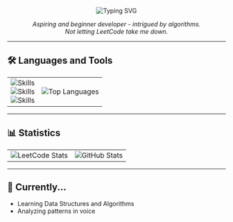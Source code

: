 <p align="center">
  <img src="https://readme-typing-svg.herokuapp.com?font=Fira+Code&size=24&duration=4000&pause=1000&color=6272A4&center=true&vCenter=true&width=435&lines=Hola%2C+me+llamo+Nathan!+%F0%9F%91%8B" alt="Typing SVG" />
</p>

<p align="center">
  <em>Aspiring and beginner developer - intrigued by algorithms.</em> <br>
  <em>Not letting LeetCode take me down.</em>
</p>

---

## 🛠️ Languages and Tools

<div align="center">
  <table>
    <tr>
      <td>
        <img src="https://skillicons.dev/icons?i=js,html,css,xd,py,java,vscode" alt="Skills" />
        <br>
        <img src="https://skillicons.dev/icons?i=windows,linux,lua,robloxstudio,discord,typescript,next" alt="Skills" />
        <br>
        <img src="https://skillicons.dev/icons?i=react,godot" alt="Skills" />
      </td>
      <td>
        <img src="https://github-readme-stats.vercel.app/api/top-langs/?username=CvmuloSky&theme=tokyonight&layout=compact" alt="Top Languages" />
      </td>
    </tr>
  </table>
</div>

---

## 📊 Statistics

<div align="center">
  <table>
    <tr>
      <td>
        <img src="https://leetcard.jacoblin.cool/nathannnguyen162?ext=heatmap" alt="LeetCode Stats" />
      </td>
      <td>
        <img src="https://github-readme-stats.vercel.app/api?username=CvmuloSky&theme=tokyonight&show_icons=true" alt="GitHub Stats" />
      </td>
    </tr>
  </table>
</div>

---

## 🔭 Currently...

- Learning Data Structures and Algorithms
- Analyzing patterns in voice
